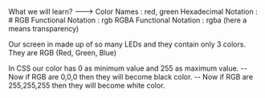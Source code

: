 What we will learn?
---> Color Names : red, green
        Hexadecimal Notation : #
        RGB Functional Notation : rgb
        RGBA Functional Notation : rgba (here a means transparency)

Our screen in made up of so many LEDs and they contain only 3 colors. 
They are RGB (Red, Green, Blue)


In CSS our color has 0 as minimum value and 255 as maximum value.
-- Now if RGB are 0,0,0 then they will become black color.
-- Now if RGB are 255,255,255 then they will become white color.